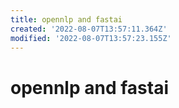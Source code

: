 ```yaml
---
title: opennlp and fastai
created: '2022-08-07T13:57:11.364Z'
modified: '2022-08-07T13:57:23.155Z'
---
```


# opennlp and fastai


